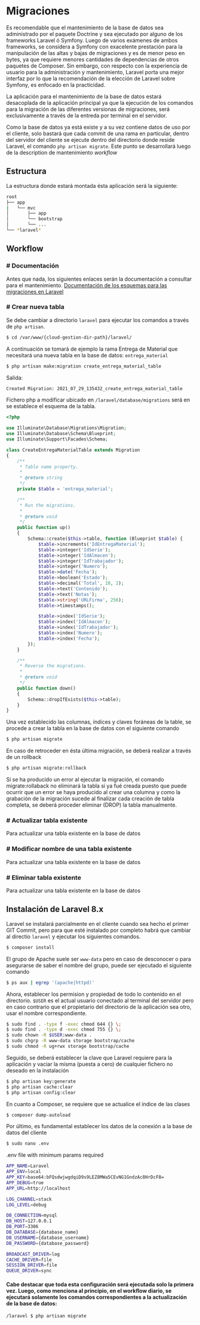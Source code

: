 # Migraciones

Es recomendable que el mantenimiento de la base de datos sea administrado por el paquete Doctrine y sea ejecutado por alguno de los frameworks Laravel ó Symfony.
Luego de varios exámenes de ambos frameworks, se considera a Symfony con exacelente prestación para la manipulación de las altas y bajas de migraciones y es de menor peso en bytes, ya que requiere menores cantidades de dependencias de otros paquetes de Composer.
Sin embargo, con respecto con la experiencia de usuario para la administración y mantenimiento, Laravel porta una mejor interfaz por lo que la recomendación de la elección de Laravel sobre Symfony, es enfocado en la practicidad.

La aplicación para el mantenimiento de la base de datos estará desacoplada de la aplicación principal ya que la ejecución de los comandos para la migración de las diferentes versionas de migraciones, será exclusivamente a través de la entreda por terminal en el servidor.

Como la base de datos ya está existe y a su vez contiene datos de uso por el cliente, solo bastará que cada commit de una rama en particular, dentro del servidor del cliente se ejecute dentro del directorio donde reside Laravel, el comando `php artisan migrate`. Este punto se desarrollará luego de la description de mantenimiento *workflow*

## Estructura
La estructura donde estará montada ésta aplicación será la siguiente:
```bash
root
├── app
|   └── mvc
│       ├── app
│       └── bootstrap
│       └── ...
└── *laravel*
```

## Workflow

### # Documentación

Antes que nada, los siguientes enlaces serán la documentación a consultar para el mantenimiento.
[Documentación de los esquemas para las migraciones en Laravel](https://laravel.com/docs/5.0/schema)

### # Crear nueva tabla

Se debe cambiar a directorio `laravel` para ejecutar los comandos a través de `php artisan`.
```bash
$ cd /var/www/{cloud-gestion-dir-path}/laravel/
```
A continuación se tomará de ejemplo la rama Entrega de Material que necesitará una nueva tabla en la base de datos: `entrega_material`
```bash
$ php artisan make:migration create_entrega_material_table
```
Salida:
```bash
Created Migration: 2021_07_29_135432_create_entrega_material_table
```
Fichero php a modificar ubicado en `/laravel/database/migrations` será en se establece el esquema de la tabla.
```php
<?php

use Illuminate\Database\Migrations\Migration;
use Illuminate\Database\Schema\Blueprint;
use Illuminate\Support\Facades\Schema;

class CreateEntregaMaterialTable extends Migration
{
    /**
     * Table name property.
     *
     * @return string
     */
    private $table = 'entrega_material';

    /**
     * Run the migrations.
     *
     * @return void
     */
    public function up()
    {
        Schema::create($this->table, function (Blueprint $table) {
            $table->increments('IdEntregaMaterial');
            $table->integer('IdSerie');
            $table->integer('IdAlmacen');
            $table->integer('IdTrabajador');
            $table->integer('Numero');
            $table->date('Fecha');
            $table->boolean('Estado');
            $table->decimal('Total', 10, 2);
            $table->text('Contenido');
            $table->text('Notas');
            $table->string('URLFirma', 256);
            $table->timestamps();

            $table->index('IdSerie');
            $table->index('IdAlmacen');
            $table->index('IdTrabajador');
            $table->index('Numero');
            $table->index('Fecha');
        });
    }

    /**
     * Reverse the migrations.
     *
     * @return void
     */
    public function down()
    {
        Schema::dropIfExists($this->table);
    }
}
```
Una vez establecido las columnas, índices y claves foráneas de la table, se procede a crear la tabla en la base de datos con el siguiente comando
```bash
$ php artisan migrate
```
En caso de retroceder en ésta última migración, se deberá realizar a través de un rollback
```bash
$ php artisan migrate:rollback
```
Si se ha producido un error al ejecutar la migración, el comando migrate:rollaback no eliminará la tabla si ya fué creada puesto que puede ocurrir que un error se haya producido al crear una columna y como la grabación de la migración sucede al finalizar cada creación de tabla completa, se deberá proceder eliminar (DROP) la tabla manualmente.

### # Actualizar tabla existente
Para actualizar una tabla existente en la base de datos

### # Modificar nombre de una tabla existente
Para actualizar una tabla existente en la base de datos

### # Eliminar tabla existente
Para actualizar una tabla existente en la base de datos

## Instalación de Laravel 8.x
Laravel se instalará parcialmente en el cliente cuando sea hecho el primer GIT Commit, pero para que esté instalado por completo habrá que cambiar al directio `laravel` y ejecutar los siguientes comandos.
```bash
$ composer install
```
El grupo de Apache suele ser `www-data` pero en caso de desconocer o para asegurarse de saber el nombre del grupo, puede ser ejecutado el siguiente comando
```bash
$ ps aux | egrep '(apache|httpd)'
```
Ahora, establecer los permision y propiedad de todo lo contenido en el directorio. `$USER` es el actual usuario conectado al terminal del servidor pero en caso contrario que el propietario del directorio de la aplicación sea otro, usar el nombre correspondiente.
```bash
$ sudo find . -type f -exec chmod 644 {} \;
$ sudo find . -type d -exec chmod 755 {} \;
$ sudo chown -R $USER:www-data .
$ sudo chgrp -R www-data storage bootstrap/cache
$ sudo chmod -R ug+rwx storage bootstrap/cache
```
Seguido, se deberá establecer la clave que Laravel requiere para la aplicación y vaciar la misma (puesta a cero) de cualquier fichero no deseado en la instalación 
```bash
$ php artisan key:generate
$ php artisan cache:clear
$ php artisan config:clear
```
En cuanto a Composer, se requiere que se actualice el índice de las clases
```bash
$ composer dump-autoload
```
Por último, es fundamental establecer los datos de la conexión a la base de datos del cliente
```bash
$ sudo nano .env 
```
.env file with minimum params required
```bash
APP_NAME=Laravel
APP_ENV=local
APP_KEY=base64:bFQsdwjwgdqiD9s9LEZ8MWa5CEvNG1GndzAc8HrDcF8=
APP_DEBUG=true
APP_URL=http://localhost

LOG_CHANNEL=stack
LOG_LEVEL=debug

DB_CONNECTION=mysql
DB_HOST=127.0.0.1
DB_PORT=3306
DB_DATABASE={database_name}
DB_USERNAME={database_username}
DB_PASSWORD={database_password}

BROADCAST_DRIVER=log
CACHE_DRIVER=file
SESSION_DRIVER=file
QUEUE_DRIVER=sync
```
#### Cabe destacar que toda esta configuración será ejecutada solo la primera vez. Luego, como menciona al principio, en el workflow diario, se ejecutará solamente los comandos correspondientes a la actualización de la base de datos:
```bash
/laravel $ php artisan migrate
```
